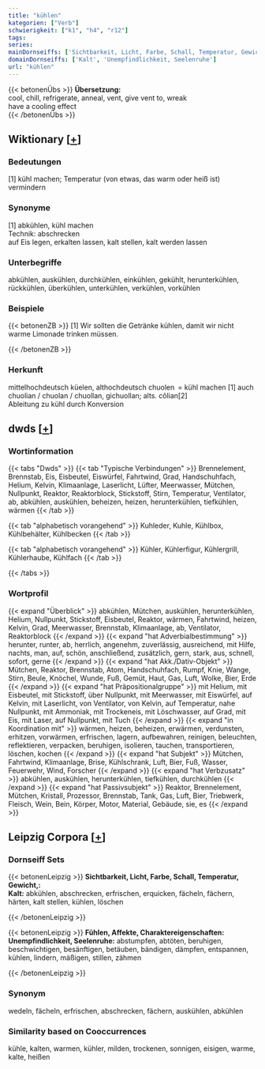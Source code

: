 ```yaml
---
title: "kühlen"
kategorien: ["Verb"]
schwierigkeit: ["k1", "h4", "r12"]
tags:
series:
mainDornseiffs: ['Sichtbarkeit, Licht, Farbe, Schall, Temperatur, Gewicht,', 'Fühlen, Affekte, Charaktereigenschaften']
domainDornseiffs: ['Kalt', 'Unempfindlichkeit, Seelenruhe']
url: "kühlen"
---
```


{{< betonenÜbs >}}
**Übersetzung:**  
cool, chill, refrigerate, anneal, vent, give vent to, wreak  
have a cooling effect  
{{< /betonenÜbs >}}

## Wiktionary [[+](https://de.wiktionary.org/wiki/kühlen)]

### Bedeutungen
[1] kühl machen; Temperatur (von etwas, das warm oder heiß ist) vermindern  

### Synonyme
[1] abkühlen, kühl machen  
Technik: abschrecken  
auf Eis legen, erkalten lassen, kalt stellen, kalt werden lassen  

### Unterbegriffe
abkühlen, auskühlen, durchkühlen, einkühlen, gekühlt, herunterkühlen, rückkühlen, überkühlen, unterkühlen, verkühlen, vorkühlen  

### Beispiele
{{< betonenZB >}}
[1] Wir sollten die Getränke kühlen, damit wir nicht warme Limonade trinken müssen.  

{{< /betonenZB >}}
### Herkunft
mittelhochdeutsch küelen, althochdeutsch chuolen = kühl machen [1] auch chuolian / chuolan / chuollan, gichuollan; alts. côlian[2]  
Ableitung zu kühl durch Konversion  



## dwds [[+](https://www.dwds.de/wb/kühlen)]

### Wortinformation
{{< tabs "Dwds" >}}
{{< tab "Typische Verbindungen" >}}
Brennelement, Brennstab, Eis, Eisbeutel, Eiswürfel, Fahrtwind, Grad, Handschuhfach, Helium, Kelvin, Klimaanlage, Laserlicht, Lüfter, Meerwasser, Mütchen, Nullpunkt, Reaktor, Reaktorblock, Stickstoff, Stirn, Temperatur, Ventilator, ab, abkühlen, auskühlen, beheizen, heizen, herunterkühlen, tiefkühlen, wärmen
{{< /tab >}}

{{< tab "alphabetisch vorangehend" >}}
Kuhleder, Kuhle, Kühlbox, Kühlbehälter, Kühlbecken
{{< /tab >}}

{{< tab "alphabetisch vorangehend" >}}
Kühler, Kühlerfigur, Kühlergrill, Kühlerhaube, Kühlfach
{{< /tab >}}

{{< /tabs >}}

### Wortprofil
{{< expand "Überblick" >}} abkühlen, Mütchen, auskühlen, herunterkühlen, Helium, Nullpunkt, Stickstoff, Eisbeutel, Reaktor, wärmen, Fahrtwind, heizen, Kelvin, Grad, Meerwasser, Brennstab, Klimaanlage, ab, Ventilator, Reaktorblock {{< /expand >}}
{{< expand "hat Adverbialbestimmung" >}} herunter, runter, ab, herrlich, angenehm, zuverlässig, ausreichend, mit Hilfe, nachts, man, auf, schön, anschließend, zusätzlich, gern, stark, aus, schnell, sofort, gerne {{< /expand >}}
{{< expand "hat Akk./Dativ-Objekt" >}} Mütchen, Reaktor, Brennstab, Atom, Handschuhfach, Rumpf, Knie, Wange, Stirn, Beule, Knöchel, Wunde, Fuß, Gemüt, Haut, Gas, Luft, Wolke, Bier, Erde {{< /expand >}}
{{< expand "hat Präpositionalgruppe" >}} mit Helium, mit Eisbeutel, mit Stickstoff, über Nullpunkt, mit Meerwasser, mit Eiswürfel, auf Kelvin, mit Laserlicht, von Ventilator, von Kelvin, auf Temperatur, nahe Nullpunkt, mit Ammoniak, mit Trockeneis, mit Löschwasser, auf Grad, mit Eis, mit Laser, auf Nullpunkt, mit Tuch {{< /expand >}}
{{< expand "in Koordination mit" >}} wärmen, heizen, beheizen, erwärmen, verdunsten, erhitzen, vorwärmen, erfrischen, lagern, aufbewahren, reinigen, beleuchten, reflektieren, verpacken, beruhigen, isolieren, tauchen, transportieren, löschen, kochen {{< /expand >}}
{{< expand "hat Subjekt" >}} Mütchen, Fahrtwind, Klimaanlage, Brise, Kühlschrank, Luft, Bier, Fuß, Wasser, Feuerwehr, Wind, Forscher {{< /expand >}}
{{< expand "hat Verbzusatz" >}} abkühlen, auskühlen, herunterkühlen, tiefkühlen, durchkühlen {{< /expand >}}
{{< expand "hat Passivsubjekt" >}} Reaktor, Brennelement, Mütchen, Kristall, Prozessor, Brennstab, Tank, Gas, Luft, Bier, Triebwerk, Fleisch, Wein, Bein, Körper, Motor, Material, Gebäude, sie, es {{< /expand >}}

## Leipzig Corpora [[+](https://corpora.uni-leipzig.de/en/res?word=kühlen&corpusId=deu_newscrawl-public_2018)]

### Dornseiff Sets
{{< betonenLeipzig >}}
**Sichtbarkeit, Licht, Farbe, Schall, Temperatur, Gewicht,:**  
**Kalt:** abkühlen, abschrecken, erfrischen, erquicken, fächeln, fächern, härten, kalt stellen, kühlen, löschen  

{{< /betonenLeipzig >}}


{{< betonenLeipzig >}}
**Fühlen, Affekte, Charaktereigenschaften:**  
**Unempfindlichkeit, Seelenruhe:** abstumpfen, abtöten, beruhigen, beschwichtigen, besänftigen, betäuben, bändigen, dämpfen, entspannen, kühlen, lindern, mäßigen, stillen, zähmen  

{{< /betonenLeipzig >}}

### Synonym
wedeln, fächeln, erfrischen, abschrecken, fächern, auskühlen, abkühlen


### Similarity based on Cooccurrences
kühle, kalten, warmen, kühler, milden, trockenen, sonnigen, eisigen, warme, kalte, heißen

